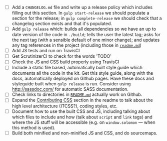 - [ ] Add a `CHANGELOG.md` file and write up a release policy which includes filling out this section. In `gulp start-release` we should populate a section for the release; in `gulp complete-release` we should check that a changelog section exists and that it's populated.
- [ ] Add `gulp release` which: builds all dependencies so we have an up to date version of the code in `./build`; tells the user the latest tag; asks for the next tag (with a sensible default of one minor change); and updates any tag references in the project (including those in [`readme.md`](readme.md))
- [ ] Add JS tests and run on TravisCI
- [ ] Get ScrutinizerCI to check for the words 'TODO'
- [ ] Check the JS and CSS build properly using TravisCI
- [ ] Include a static file based, automatically built style guide which documents all the code in the kit. Get this style guide, along with the docs, automatically deployed on Github pages. Have these docs and styleguide built when `gulp release` is run. Consider using http://sassdoc.com/ for automatic SASS documentation.
- [ ] Check links to directories in [`README.md`](README.md) actually work on Github.
- [ ] Expand the [Contributing CSS](README.md#contributing-css) section in the readme to talk about the high level architecture (ITCSS?), coding styles, etc.
- [ ] Document how to use the built CSS and JS, including talking about which files to include and how (talk about `script` and `link` tags) and where the JS stuff will be accessible (e.g. on `window.solomon` — when this method is used).
- [ ] Build both minified and non-minified JS and CSS, and do sourcemaps.
